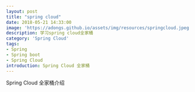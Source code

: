 ```yaml
---
layout: post
title: "spring cloud"
date: 2018-05-21 14:33:00
image: 'https://adongs.github.io/assets/img/resources/springcloud.jpeg'
description: 学习spring cloud全家桶
category: 'Spring Cloud'
tags:
- Spring
- Spring boot
- Spring Cloud
introduction: Spring Cloud 全家桶
---
```



Spring Cloud 全家桶介绍